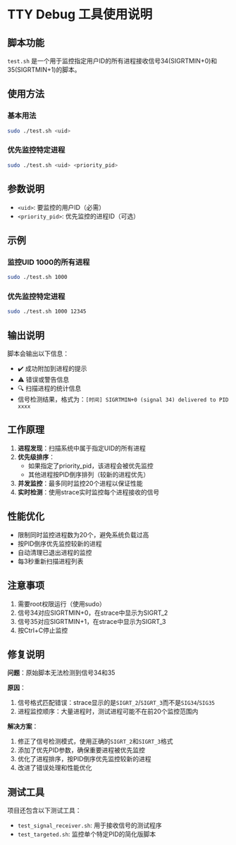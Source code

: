 # TTY Debug 工具使用说明

## 脚本功能

`test.sh` 是一个用于监控指定用户ID的所有进程接收信号34(SIGRTMIN+0)和35(SIGRTMIN+1)的脚本。

## 使用方法

### 基本用法
```bash
sudo ./test.sh <uid>
```

### 优先监控特定进程
```bash
sudo ./test.sh <uid> <priority_pid>
```

## 参数说明

- `<uid>`: 要监控的用户ID（必需）
- `<priority_pid>`: 优先监控的进程ID（可选）

## 示例

### 监控UID 1000的所有进程
```bash
sudo ./test.sh 1000
```

### 优先监控特定进程
```bash
sudo ./test.sh 1000 12345
```

## 输出说明

脚本会输出以下信息：
- ✔️ 成功附加到进程的提示
- ⚠️ 错误或警告信息
- 🔍 扫描进程的统计信息
- 信号检测结果，格式为：`[时间] SIGRTMIN+0 (signal 34) delivered to PID xxxx`

## 工作原理

1. **进程发现**：扫描系统中属于指定UID的所有进程
2. **优先级排序**：
   - 如果指定了priority_pid，该进程会被优先监控
   - 其他进程按PID倒序排列（较新的进程优先）
3. **并发监控**：最多同时监控20个进程以保证性能
4. **实时检测**：使用strace实时监控每个进程接收的信号

## 性能优化

- 限制同时监控进程数为20个，避免系统负载过高
- 按PID倒序优先监控较新的进程
- 自动清理已退出进程的监控
- 每3秒重新扫描进程列表

## 注意事项

1. 需要root权限运行（使用sudo）
2. 信号34对应SIGRTMIN+0，在strace中显示为SIGRT_2
3. 信号35对应SIGRTMIN+1，在strace中显示为SIGRT_3
4. 按Ctrl+C停止监控

## 修复说明

**问题**：原始脚本无法检测到信号34和35

**原因**：
1. 信号格式匹配错误：strace显示的是`SIGRT_2`/`SIGRT_3`而不是`SIG34`/`SIG35`
2. 进程监控顺序：大量进程时，测试进程可能不在前20个监控范围内

**解决方案**：
1. 修正了信号检测模式，使用正确的`SIGRT_2`和`SIGRT_3`格式
2. 添加了优先PID参数，确保重要进程被优先监控
3. 优化了进程排序，按PID倒序优先监控较新的进程
4. 改进了错误处理和性能优化

## 测试工具

项目还包含以下测试工具：

- `test_signal_receiver.sh`: 用于接收信号的测试程序
- `test_targeted.sh`: 监控单个特定PID的简化版脚本
